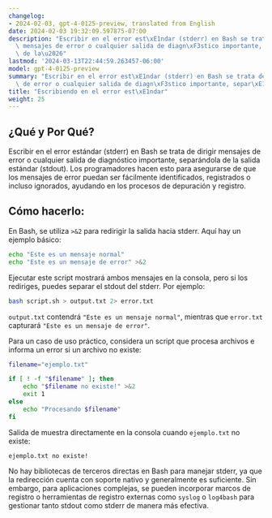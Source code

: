 ```yaml
---
changelog:
- 2024-02-03, gpt-4-0125-preview, translated from English
date: 2024-02-03 19:32:09.597875-07:00
description: "Escribir en el error est\xE1ndar (stderr) en Bash se trata de dirigir\
  \ mensajes de error o cualquier salida de diagn\xF3stico importante, separ\xE1ndola\
  \ de la\u2026"
lastmod: '2024-03-13T22:44:59.263457-06:00'
model: gpt-4-0125-preview
summary: "Escribir en el error est\xE1ndar (stderr) en Bash se trata de dirigir mensajes\
  \ de error o cualquier salida de diagn\xF3stico importante, separ\xE1ndola de la\u2026"
title: "Escribiendo en el error est\xE1ndar"
weight: 25
---
```


## ¿Qué y Por Qué?
Escribir en el error estándar (stderr) en Bash se trata de dirigir mensajes de error o cualquier salida de diagnóstico importante, separándola de la salida estándar (stdout). Los programadores hacen esto para asegurarse de que los mensajes de error puedan ser fácilmente identificados, registrados o incluso ignorados, ayudando en los procesos de depuración y registro.

## Cómo hacerlo:
En Bash, se utiliza `>&2` para redirigir la salida hacia stderr. Aquí hay un ejemplo básico:

```bash
echo "Este es un mensaje normal"
echo "Este es un mensaje de error" >&2
```

Ejecutar este script mostrará ambos mensajes en la consola, pero si los rediriges, puedes separar el stdout del stderr. Por ejemplo:

```bash
bash script.sh > output.txt 2> error.txt
```

`output.txt` contendrá `"Este es un mensaje normal"`, mientras que `error.txt` capturará `"Este es un mensaje de error"`.

Para un caso de uso práctico, considera un script que procesa archivos e informa un error si un archivo no existe:

```bash
filename="ejemplo.txt"

if [ ! -f "$filename" ]; then
    echo "$filename no existe!" >&2
    exit 1
else
    echo "Procesando $filename"
fi
```

Salida de muestra directamente en la consola cuando `ejemplo.txt` no existe:

```
ejemplo.txt no existe!
```

No hay bibliotecas de terceros directas en Bash para manejar stderr, ya que la redirección cuenta con soporte nativo y generalmente es suficiente. Sin embargo, para aplicaciones complejas, se pueden incorporar marcos de registro o herramientas de registro externas como `syslog` o `log4bash` para gestionar tanto stdout como stderr de manera más efectiva.
